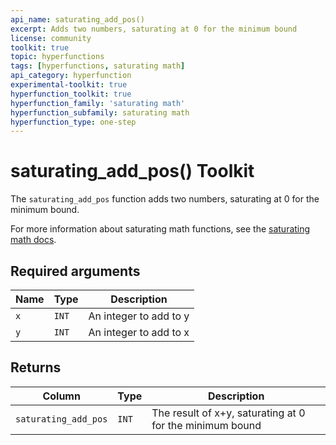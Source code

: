 ```yaml
---
api_name: saturating_add_pos()
excerpt: Adds two numbers, saturating at 0 for the minimum bound
license: community
toolkit: true
topic: hyperfunctions
tags: [hyperfunctions, saturating math]
api_category: hyperfunction
experimental-toolkit: true
hyperfunction_toolkit: true
hyperfunction_family: 'saturating math'
hyperfunction_subfamily: saturating math
hyperfunction_type: one-step
---
```


# saturating_add_pos()  <tag type="toolkit">Toolkit</tag><tag type="toolkit-experimental" content="Experimental" />
The `saturating_add_pos` function adds two numbers, saturating at 0 for the minimum bound.

For more information about saturating math functions, see the
[saturating math docs][saturating-math-docs].

## Required arguments

|Name|Type|Description|
|-|-|-|
|`x`|`INT`| An integer to add to y|
|`y`|`INT`| An integer to add to x |

## Returns

|Column|Type|Description|
|-|-|-|
|`saturating_add_pos`|`INT`| The result of x+y, saturating at 0 for the minimum bound |


[saturating-math-docs]: /api/:currentVersion:/hyperfunctions/saturating_math/
